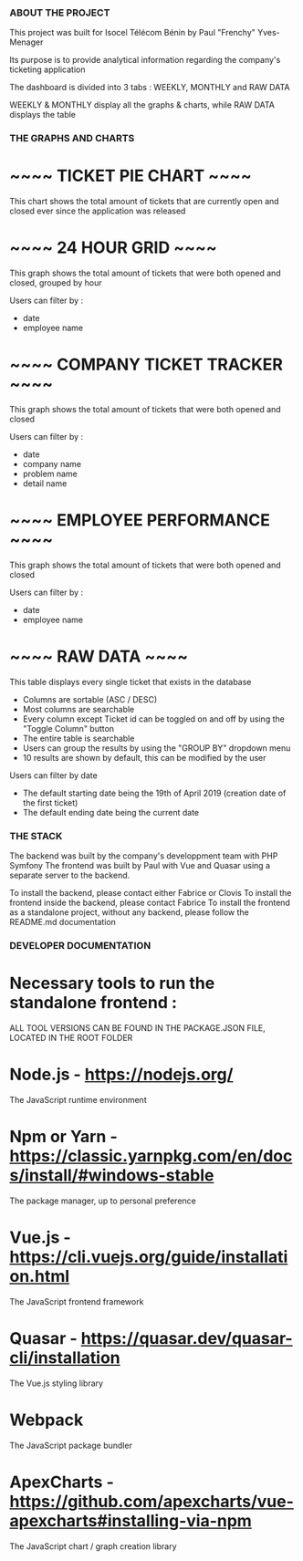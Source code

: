 ### ABOUT THE PROJECT ###

This project was built for Isocel Télécom Bénin by Paul "Frenchy" Yves-Menager

Its purpose is to provide analytical information regarding the company's ticketing application

The dashboard is divided into 3 tabs : WEEKLY, MONTHLY and RAW DATA

WEEKLY & MONTHLY display all the graphs & charts, while RAW DATA displays the table


### THE GRAPHS AND CHARTS ###

# ~~~~ TICKET PIE CHART ~~~~ #

This chart shows the total amount of tickets that are currently open and closed ever since the application was released

# ~~~~ 24 HOUR GRID ~~~~ #

This graph shows the total amount of tickets that were both opened and closed, grouped by hour

Users can filter by :
- date
- employee name

# ~~~~ COMPANY TICKET TRACKER ~~~~ #

This graph shows the total amount of tickets that were both opened and closed

Users can filter by :
- date
- company name
- problem name
- detail name

# ~~~~ EMPLOYEE PERFORMANCE ~~~~ #

This graph shows the total amount of tickets that were both opened and closed

Users can filter by :
- date
- employee name


# ~~~~ RAW DATA ~~~~ #

This table displays every single ticket that exists in the database

- Columns are sortable (ASC / DESC)
- Most columns are searchable
- Every column except Ticket id can be toggled on and off by using the "Toggle Column" button
- The entire table is searchable
- Users can group the results by using the "GROUP BY" dropdown menu
- 10 results are shown by default, this can be modified by the user

Users can filter by date
- The default starting date being the 19th of April 2019 (creation date of the first ticket)
- The default ending date being the current date

### THE STACK ###

The backend was built by the company's developpment team with PHP Symfony
The frontend was built by Paul with Vue and Quasar using a separate server to the backend.

To install the backend, please contact either Fabrice or Clovis
To install the frontend inside the backend, please contact Fabrice
To install the frontend as a standalone project, without any backend, please follow the README.md documentation


### DEVELOPER DOCUMENTATION ###


# Necessary tools to run the standalone frontend : #

ALL TOOL VERSIONS CAN BE FOUND IN THE PACKAGE.JSON FILE, LOCATED IN THE ROOT FOLDER

# Node.js - https://nodejs.org/

The JavaScript runtime environment

# Npm or Yarn - https://classic.yarnpkg.com/en/docs/install/#windows-stable

The package manager, up to personal preference

# Vue.js - https://cli.vuejs.org/guide/installation.html

The JavaScript frontend framework

# Quasar - https://quasar.dev/quasar-cli/installation

The Vue.js styling library

# Webpack 

The JavaScript package bundler

# ApexCharts - https://github.com/apexcharts/vue-apexcharts#installing-via-npm

The JavaScript chart / graph creation library